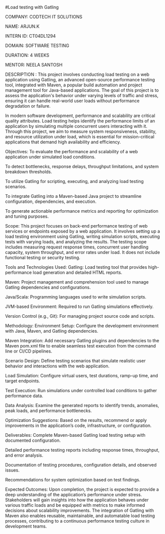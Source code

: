 #Load testing with Gatling

COMPANY:  CODTECH IT SOLUTIONS

NAME:  ARJUN.K 

INTERN ID: CT04DL1294

DOMAIN: SOFTWARE TESTING

DURATION: 4 WEEKS

MENTOR: NEELA SANTOSH

DESCRIPTION :
This project involves conducting load testing on a web application using Gatling, an advanced open-source performance testing tool, integrated with Maven, a popular build automation and project management tool for Java-based applications. The goal of this project is to assess the application's behavior under varying levels of traffic and stress, ensuring it can handle real-world user loads without performance degradation or failure.

In modern software development, performance and scalability are critical quality attributes. Load testing helps identify the performance limits of an application by simulating multiple concurrent users interacting with it. Through this project, we aim to measure system responsiveness, stability, and resource utilization under load, which is essential for mission-critical applications that demand high availability and efficiency.

Objectives:
To evaluate the performance and scalability of a web application under simulated load conditions.

To detect bottlenecks, response delays, throughput limitations, and system breakdown thresholds.

To utilize Gatling for scripting, executing, and analyzing load testing scenarios.

To integrate Gatling into a Maven-based Java project to streamline configuration, dependencies, and execution.

To generate actionable performance metrics and reporting for optimization and tuning purposes.

Scope:
This project focuses on back-end performance testing of web services or endpoints exposed by a web application. It involves setting up a load testing environment using Gatling, writing simulation scripts, executing tests with varying loads, and analyzing the results. The testing scope includes measuring request response times, concurrent user handling capacity, system throughput, and error rates under load. It does not include functional testing or security testing.

Tools and Technologies Used:
Gatling: Load testing tool that provides high-performance load generation and detailed HTML reports.

Maven: Project management and comprehension tool used to manage Gatling dependencies and configurations.

Java/Scala: Programming languages used to write simulation scripts.

JVM-based Environment: Required to run Gatling simulations effectively.

Version Control (e.g., Git): For managing project source code and scripts.

Methodology:
Environment Setup: Configure the development environment with Java, Maven, and Gatling dependencies.

Maven Integration: Add necessary Gatling plugins and dependencies to the Maven pom.xml file to enable seamless test execution from the command line or CI/CD pipelines.

Scenario Design: Define testing scenarios that simulate realistic user behavior and interactions with the web application.

Load Simulation: Configure virtual users, test durations, ramp-up time, and target endpoints.

Test Execution: Run simulations under controlled load conditions to gather performance data.

Data Analysis: Examine the generated reports to identify trends, anomalies, peak loads, and performance bottlenecks.

Optimization Suggestions: Based on the results, recommend or apply improvements in the application’s code, infrastructure, or configuration.

Deliverables:
Complete Maven-based Gatling load testing setup with documented configuration.

Detailed performance testing reports including response times, throughput, and error analysis.

Documentation of testing procedures, configuration details, and observed issues.

Recommendations for system optimization based on test findings.

Expected Outcomes:
Upon completion, the project is expected to provide a deep understanding of the application’s performance under stress. Stakeholders will gain insights into how the application behaves under various traffic loads and be equipped with metrics to make informed decisions about scalability improvements. The integration of Gatling with Maven also enables reusable, maintainable, and automatable load testing processes, contributing to a continuous performance testing culture in development teams.

